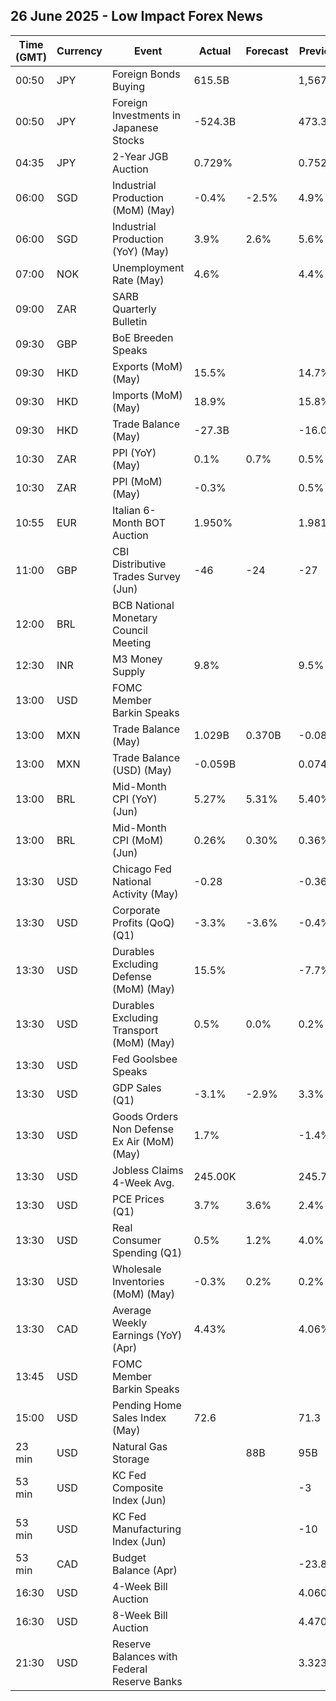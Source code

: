 ## 26 June 2025 - Low Impact Forex News

| Time (GMT) | Currency | Event | Actual | Forecast | Previous |
|------|----------|-------|--------|----------|----------|
| 00:50 | JPY | Foreign Bonds Buying | 615.5B |  | 1,567.3B |
| 00:50 | JPY | Foreign Investments in Japanese Stocks | -524.3B |  | 473.3B |
| 04:35 | JPY | 2-Year JGB Auction | 0.729% |  | 0.752% |
| 06:00 | SGD | Industrial Production (MoM) (May) | -0.4% | -2.5% | 4.9% |
| 06:00 | SGD | Industrial Production (YoY) (May) | 3.9% | 2.6% | 5.6% |
| 07:00 | NOK | Unemployment Rate (May) | 4.6% |  | 4.4% |
| 09:00 | ZAR | SARB Quarterly Bulletin |  |  |  |
| 09:30 | GBP | BoE Breeden Speaks |  |  |  |
| 09:30 | HKD | Exports (MoM) (May) | 15.5% |  | 14.7% |
| 09:30 | HKD | Imports (MoM) (May) | 18.9% |  | 15.8% |
| 09:30 | HKD | Trade Balance (May) | -27.3B |  | -16.0B |
| 10:30 | ZAR | PPI (YoY) (May) | 0.1% | 0.7% | 0.5% |
| 10:30 | ZAR | PPI (MoM) (May) | -0.3% |  | 0.5% |
| 10:55 | EUR | Italian 6-Month BOT Auction | 1.950% |  | 1.981% |
| 11:00 | GBP | CBI Distributive Trades Survey (Jun) | -46 | -24 | -27 |
| 12:00 | BRL | BCB National Monetary Council Meeting |  |  |  |
| 12:30 | INR | M3 Money Supply | 9.8% |  | 9.5% |
| 13:00 | USD | FOMC Member Barkin Speaks |  |  |  |
| 13:00 | MXN | Trade Balance (May) | 1.029B | 0.370B | -0.088B |
| 13:00 | MXN | Trade Balance (USD) (May) | -0.059B |  | 0.074B |
| 13:00 | BRL | Mid-Month CPI (YoY) (Jun) | 5.27% | 5.31% | 5.40% |
| 13:00 | BRL | Mid-Month CPI (MoM) (Jun) | 0.26% | 0.30% | 0.36% |
| 13:30 | USD | Chicago Fed National Activity (May) | -0.28 |  | -0.36 |
| 13:30 | USD | Corporate Profits (QoQ) (Q1) | -3.3% | -3.6% | -0.4% |
| 13:30 | USD | Durables Excluding Defense (MoM) (May) | 15.5% |  | -7.7% |
| 13:30 | USD | Durables Excluding Transport (MoM) (May) | 0.5% | 0.0% | 0.2% |
| 13:30 | USD | Fed Goolsbee Speaks |  |  |  |
| 13:30 | USD | GDP Sales (Q1) | -3.1% | -2.9% | 3.3% |
| 13:30 | USD | Goods Orders Non Defense Ex Air (MoM) (May) | 1.7% |  | -1.4% |
| 13:30 | USD | Jobless Claims 4-Week Avg. | 245.00K |  | 245.75K |
| 13:30 | USD | PCE Prices (Q1) | 3.7% | 3.6% | 2.4% |
| 13:30 | USD | Real Consumer Spending (Q1) | 0.5% | 1.2% | 4.0% |
| 13:30 | USD | Wholesale Inventories (MoM) (May) | -0.3% | 0.2% | 0.2% |
| 13:30 | CAD | Average Weekly Earnings (YoY) (Apr) | 4.43% |  | 4.06% |
| 13:45 | USD | FOMC Member Barkin Speaks |  |  |  |
| 15:00 | USD | Pending Home Sales Index (May) | 72.6 |  | 71.3 |
| 23 min | USD | Natural Gas Storage |  | 88B | 95B |
| 53 min | USD | KC Fed Composite Index (Jun) |  |  | -3 |
| 53 min | USD | KC Fed Manufacturing Index (Jun) |  |  | -10 |
| 53 min | CAD | Budget Balance (Apr) |  |  | -23.88B |
| 16:30 | USD | 4-Week Bill Auction |  |  | 4.060% |
| 16:30 | USD | 8-Week Bill Auction |  |  | 4.470% |
| 21:30 | USD | Reserve Balances with Federal Reserve Banks |  |  | 3.323T |
